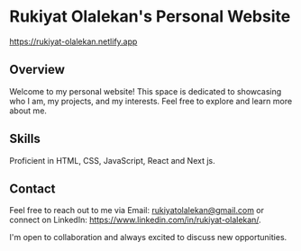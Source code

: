 # Rukiyat Olalekan's Personal Website

https://rukiyat-olalekan.netlify.app

## Overview

Welcome to my personal website! This space is dedicated to showcasing who I am, my projects, and my interests. Feel free to explore and learn more about me.

## Skills

Proficient in HTML, CSS, JavaScript, React and Next js.

## Contact

Feel free to reach out to me via Email: rukiyatolalekan@gmail.com or connect on LinkedIn: https://www.linkedin.com/in/rukiyat-olalekan/.

I'm open to collaboration and always excited to discuss new opportunities.
